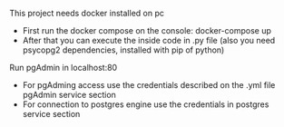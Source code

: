 This project needs docker installed on pc
- First run the docker compose on the console: docker-compose up
- After that you can execute the inside code in .py file (also you need psycopg2 dependencies, installed with pip of python)

Run pgAdmin in localhost:80
* For pgAdming access use the credentials described on the .yml file pgAdmin service section
* For connection to postgres engine use the credentials in postgres service section